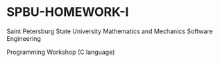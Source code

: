 # SPBU-HOMEWORK-I

Saint Petersburg State University
Mathematics and Mechanics
Software Engineering

Programming Workshop (C language)
